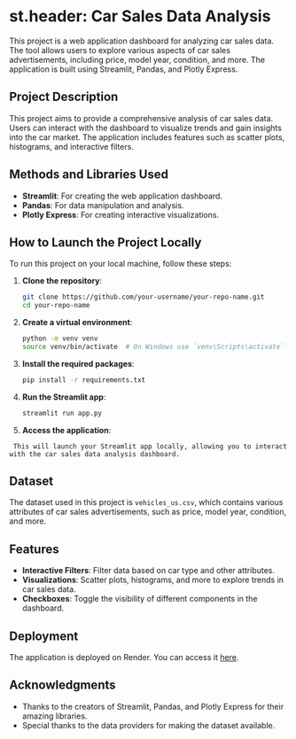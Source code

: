 # st.header: Car Sales Data Analysis

This project is a web application dashboard for analyzing car sales data. The tool allows users to explore various aspects of car sales advertisements, including price, model year, condition, and more. The application is built using Streamlit, Pandas, and Plotly Express.

## Project Description

This project aims to provide a comprehensive analysis of car sales data. Users can interact with the dashboard to visualize trends and gain insights into the car market. The application includes features such as scatter plots, histograms, and interactive filters.

## Methods and Libraries Used

- **Streamlit**: For creating the web application dashboard.
- **Pandas**: For data manipulation and analysis.
- **Plotly Express**: For creating interactive visualizations.

## How to Launch the Project Locally

To run this project on your local machine, follow these steps:

1. **Clone the repository**:
    ```bash
    git clone https://github.com/your-username/your-repo-name.git
    cd your-repo-name
    ```
2. **Create a virtual environment**:
    ```bash
    python -m venv venv
    source venv/bin/activate  # On Windows use `venv\Scripts\activate`
    ```
4. **Install the required packages**:
    ```bash
    pip install -r requirements.txt
    ```

5. **Run the Streamlit app**:
    ```bash
    streamlit run app.py
    ```
6. **Access the application**:
  ```Open your web browser and go to http://localhost:8501.
   This will launch your Streamlit app locally, allowing you to interact with the car sales data analysis dashboard.     
  ```
## Dataset

The dataset used in this project is `vehicles_us.csv`, which contains various attributes of car sales advertisements, such as price, model year, condition, and more.

## Features

- **Interactive Filters**: Filter data based on car type and other attributes.
- **Visualizations**: Scatter plots, histograms, and more to explore trends in car sales data.
- **Checkboxes**: Toggle the visibility of different components in the dashboard.

## Deployment

The application is deployed on Render. You can access it [here](https://sprint-4-93fc.onrender.com/).


## Acknowledgments

- Thanks to the creators of Streamlit, Pandas, and Plotly Express for their amazing libraries.
- Special thanks to the data providers for making the dataset available.

